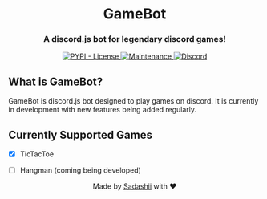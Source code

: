 <h1 align="center">GameBot</h1>
<h3 align="center">A discord.js bot for legendary discord games!</h3>

<p align="center">

<a href="https://pypi.org/project/HypixelIO">
    <img src="https://img.shields.io/pypi/l/HypixelIO" alt="PYPI - License" />
</a>

<a href="https://GitHub.com/janaSunrise/HypixelIO/graphs/commit-activity">
    <img src="https://img.shields.io/badge/Maintained%3F-yes-green.svg" alt="Maintenance" />
</a>

<a href="https://discord.gg/MKC4qna4Gz">
    <img src="https://discordapp.com/api/guilds/972081627129851915/widget.png?style=shield" alt="Discord" />
</a>
</p>

## What is GameBot?
GameBot is discord.js bot designed to play games on discord. It is currently in development with new features being added regularly.

## Currently Supported Games
- [x] TicTacToe
- [ ] Hangman (coming being developed)


<div align="center">
Made by <a href="https://GitHub.com/Sadashii">Sadashii</a> with ❤
</div>    